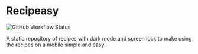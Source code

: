 # Recipeasy

![GitHub Workflow Status](https://img.shields.io/github/actions/workflow/status/benrutlandweb/recipeasy/publish.yml)

A static repository of recipes with dark mode and screen lock to make using the recipes on a mobile simple and easy.
